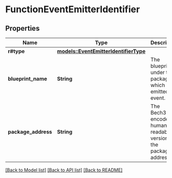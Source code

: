 # FunctionEventEmitterIdentifier

## Properties

Name | Type | Description | Notes
------------ | ------------- | ------------- | -------------
**r#type** | [**models::EventEmitterIdentifierType**](EventEmitterIdentifierType.md) |  | 
**blueprint_name** | **String** | The blueprint under the package which emitted the event. | 
**package_address** | **String** | The Bech32m-encoded human readable version of the package address | 

[[Back to Model list]](../README.md#documentation-for-models) [[Back to API list]](../README.md#documentation-for-api-endpoints) [[Back to README]](../README.md)


